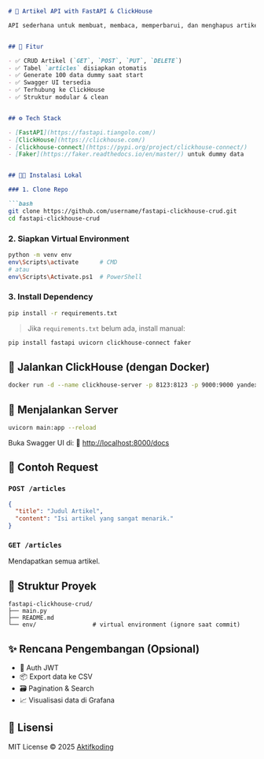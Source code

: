 ````markdown
# 📰 Artikel API with FastAPI & ClickHouse

API sederhana untuk membuat, membaca, memperbarui, dan menghapus artikel menggunakan **FastAPI** dan **ClickHouse** sebagai database. Mendukung visualisasi dokumentasi via Swagger UI.


## 🚀 Fitur

- ✅ CRUD Artikel (`GET`, `POST`, `PUT`, `DELETE`)
- ✅ Tabel `articles` disiapkan otomatis
- ✅ Generate 100 data dummy saat start
- ✅ Swagger UI tersedia
- ✅ Terhubung ke ClickHouse
- ✅ Struktur modular & clean


## ⚙️ Tech Stack

- [FastAPI](https://fastapi.tiangolo.com/)
- [ClickHouse](https://clickhouse.com/)
- [clickhouse-connect](https://pypi.org/project/clickhouse-connect/)
- [Faker](https://faker.readthedocs.io/en/master/) untuk dummy data


## 🧑‍💻 Instalasi Lokal

### 1. Clone Repo

```bash
git clone https://github.com/username/fastapi-clickhouse-crud.git
cd fastapi-clickhouse-crud
````

### 2. Siapkan Virtual Environment

```bash
python -m venv env
env\Scripts\activate      # CMD
# atau
env\Scripts\Activate.ps1  # PowerShell
```

### 3. Install Dependency

```bash
pip install -r requirements.txt
```

> Jika `requirements.txt` belum ada, install manual:

```bash
pip install fastapi uvicorn clickhouse-connect faker
```


## 🐳 Jalankan ClickHouse (dengan Docker)

```bash
docker run -d --name clickhouse-server -p 8123:8123 -p 9000:9000 yandex/clickhouse-server
```


## 🚦 Menjalankan Server

```bash
uvicorn main:app --reload
```

Buka Swagger UI di:
📄 [http://localhost:8000/docs](http://localhost:8000/docs)


## 🧪 Contoh Request

### `POST /articles`

```json
{
  "title": "Judul Artikel",
  "content": "Isi artikel yang sangat menarik."
}
```

### `GET /articles`

Mendapatkan semua artikel.


## 📁 Struktur Proyek

```
fastapi-clickhouse-crud/
├── main.py
├── README.md
└── env/                # virtual environment (ignore saat commit)
```


## ✨ Rencana Pengembangan (Opsional)

* 🔐 Auth JWT
* 📦 Export data ke CSV
* 🗃️ Pagination & Search
* 📈 Visualisasi data di Grafana


## 📄 Lisensi

MIT License © 2025 [Aktifkoding](https://github.com/aktifkoding)

```
